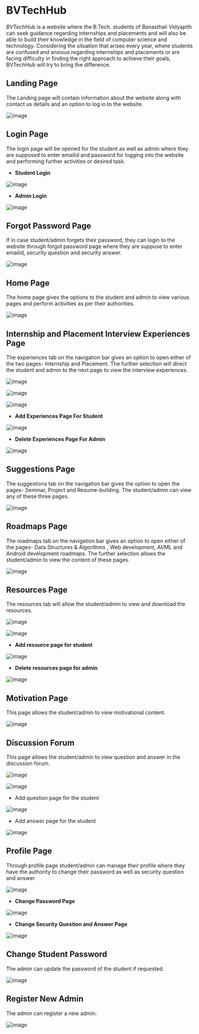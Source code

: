 # BVTechHub
*BVTechHub* is a website where the B.Tech. students of
Banasthali Vidyapith can seek guidance regarding internships and placements and will also be able
to build their knowledge in the field of computer science and technology.
Considering the situation that arises every year, where students are confused and anxious
regarding internships and placements or are facing difficulty in finding the right approach to
achieve their goals, BVTechHub will try to bring the difference.

## Landing Page 

The Landing page will contain information about the website along with contact us details and an option to log in to the website.

![image](https://user-images.githubusercontent.com/92745924/165593993-f3abfa7c-8a4c-43b9-9d7d-dd17121198f8.png)

## Login Page
The login page will be opened for the student as well as admin where they are supposed to enter
emailid and password for logging into the website and performing further activities
or desired task.

- **Student Login**

![image](https://user-images.githubusercontent.com/92745924/165595312-826f513f-6b08-4c3b-a9b1-e7a5c8b27ec0.png)

- **Admin Login**

![image](https://user-images.githubusercontent.com/92745924/165600643-410d0760-e5f0-468d-84a7-3b6854c6b58d.png)

## Forgot Password Page
If in case student/admin forgets their password, they can login to the website through forgot password page
where they are suppose to enter emailid, security question and security answer.

![image](https://user-images.githubusercontent.com/92745924/165595939-c5267fe5-24a0-4568-b6cf-579c366cc2a6.png)

## Home Page
The home page gives the options to the student and admin to view various pages and
perform activities as per their authorities.

![image](https://user-images.githubusercontent.com/92745924/165596396-81dc1b66-b69f-4259-834e-869a4355e347.png)

## Internship and Placement Interview Experiences Page
The experiences tab on the navigation bar gives an option to open either of the
two pages- Internship and Placement. The further selection will direct the student and admin to the
next page to view the interview experiences.


![image](https://user-images.githubusercontent.com/92745924/165596665-5125b1f8-05fd-48d4-b500-b2ec16b5c201.png)

![image](https://user-images.githubusercontent.com/92745924/165596812-2e5f6fb3-a751-47c8-8f8e-780bab6a2c68.png)

![image](https://user-images.githubusercontent.com/92745924/165596879-69929b68-9a8e-45a4-95c9-22c11bcf44a3.png)

- **Add Experiences Page For Student**

![image](https://user-images.githubusercontent.com/92745924/165597158-a7cead36-8ad1-4496-ae63-cb7023752780.png)

- **Delete Experiences Page For Admin**

![image](https://user-images.githubusercontent.com/92745924/165601739-ede1d5ea-9585-487d-afae-27f325af0645.png)

## Suggestions Page
The suggestions tab on the navigation bar gives the option to open the pages- Seminar, Project and
Resume-building. The student/admin can view any of these three pages.

![image](https://user-images.githubusercontent.com/92745924/165597433-eb9636e1-5e93-49bc-9dd9-5f786cdf21b9.png)

## Roadmaps Page
The roadmaps tab on the navigation bar gives an option to open either of the
pages- Data Structures & Algorithms , Web development, AI/ML and Android development roadmaps. The further
selection allows the student/admin to view the content of these pages.

![image](https://user-images.githubusercontent.com/92745924/165597675-802923a3-acc8-44cd-80cd-64c247ed1b91.png)

## Resources Page
The resources tab will allow the student/admin to view and download the resources. 

![image](https://user-images.githubusercontent.com/92745924/165598171-d55fa545-cfc9-41d9-83c8-344827f31d56.png)

![image](https://user-images.githubusercontent.com/92745924/165598252-6c383dc2-bee4-4bed-80db-693ce893610b.png)

- **Add resource page for student**

![image](https://user-images.githubusercontent.com/92745924/165598371-4e35339c-2f32-4118-820c-aeea31848ddb.png)

- **Delete resources page for admin**

![image](https://user-images.githubusercontent.com/92745924/165688468-a7da08fe-83a0-4e4d-8a66-d14065bfbd38.png)

## Motivation Page
This page allows the student/admin to view motivational content.

![image](https://user-images.githubusercontent.com/92745924/165598474-1fcbf802-b000-4bb9-80e3-1d0e6bbddc35.png)

## Discussion Forum
This page allows the student/admin to view question and answer in the discussion forum.

![image](https://user-images.githubusercontent.com/92745924/165598801-78d756a0-9efa-43a3-8895-67422295873b.png)

![image](https://user-images.githubusercontent.com/92745924/165598826-bcf32b51-fd07-40d4-b973-7d282a0ba7dd.png)

- Add question page for the student

![image](https://user-images.githubusercontent.com/92745924/165599039-0fe2950f-e315-44c4-a76f-b9a6a123960b.png)

- Add answer page for the student

![image](https://user-images.githubusercontent.com/92745924/165599256-76802c3a-6375-4e57-b837-3a9505d2328f.png)

## Profile Page
Through profile page student/admin can manage their profile where they have the authority to change their password as well as security
question and answer.

![image](https://user-images.githubusercontent.com/92745924/165599589-5775c9af-1401-43ed-8db0-52b217f19f09.png)

- **Change Password Page**

![image](https://user-images.githubusercontent.com/92745924/165599863-0bf3b0cb-504b-430f-b434-8481f2f093f8.png)

- **Change Security Question and Answer Page**

![image](https://user-images.githubusercontent.com/92745924/165599951-92303053-f34e-4c85-aadb-064ee79e4b24.png)

## Change Student Password
The admin can update the password of the student if requested.

![image](https://user-images.githubusercontent.com/92745924/165602011-37822e4c-3e7d-43ab-9857-bfb3434d3274.png)

## Register New Admin
The admin can register a new admin.

![image](https://user-images.githubusercontent.com/92745924/165602236-75bb8a7f-d93a-49c0-a16e-e462910f0d64.png)
